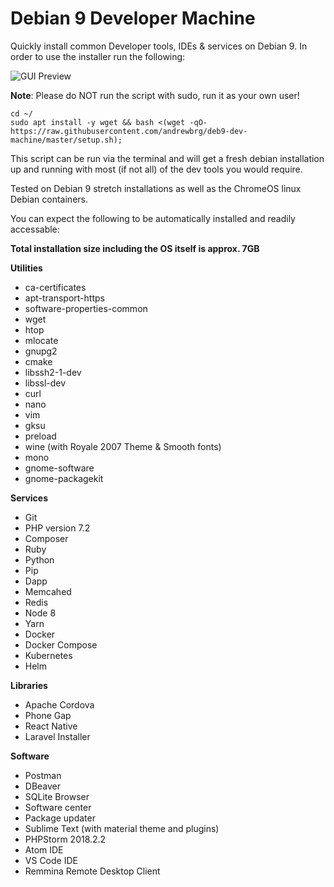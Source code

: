 # Debian 9 Developer Machine
Quickly install common Developer tools, IDEs &amp; services on Debian 9. In order to use the installer run the following:

![GUI Preview](https://preview.ibb.co/iU3DDe/options.jpg)

__Note__: Please do NOT run the script with sudo, run it as your own user!

```
cd ~/
sudo apt install -y wget && bash <(wget -qO- https://raw.githubusercontent.com/andrewbrg/deb9-dev-machine/master/setup.sh);
```

This script can be run via the terminal and will get a fresh debian installation up and running with most (if not all) of the dev tools you would require.

Tested on Debian 9 stretch installations as well as the ChromeOS linux Debian containers.

You can expect the following to be automatically installed and readily accessable:

**Total installation size including the OS itself is approx. 7GB**

**Utilities**
- ca-certificates
- apt-transport-https
- software-properties-common
- wget
- htop
- mlocate
- gnupg2
- cmake
- libssh2-1-dev
- libssl-dev
- curl
- nano
- vim
- gksu
- preload
- wine (with Royale 2007 Theme & Smooth fonts)
- mono
- gnome-software
- gnome-packagekit

**Services**
- Git
- PHP version 7.2
- Composer
- Ruby
- Python
- Pip
- Dapp
- Memcahed
- Redis
- Node 8
- Yarn
- Docker
- Docker Compose
- Kubernetes
- Helm

**Libraries**
- Apache Cordova
- Phone Gap
- React Native
- Laravel Installer

**Software**
- Postman
- DBeaver
- SQLite Browser
- Software center
- Package updater
- Sublime Text (with material theme and plugins)
- PHPStorm 2018.2.2
- Atom IDE
- VS Code IDE
- Remmina Remote Desktop Client
